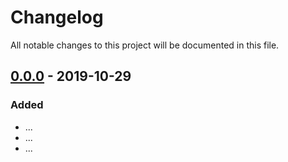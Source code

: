 # Changelog

All notable changes to this project will be documented in this file.

## [0.0.0] - 2019-10-29

### Added

- ...
- ...
- ...

[0.0.0]: https://github.com/olivierlacan/keep-a-changelog/releases/tag/v0.0.1
